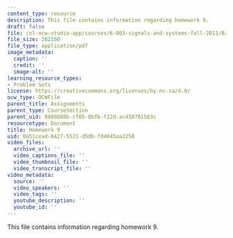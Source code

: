 ```yaml
---
content_type: resource
description: This file contains information regarding homework 9.
draft: false
file: /ol-ocw-studio-app/courses/6-003-signals-and-systems-fall-2011/8a51cead84275521d5dbfd4045aa2250_MIT6_003F11_hw09.pdf
file_size: 262160
file_type: application/pdf
image_metadata:
  caption: ''
  credit: ''
  image-alt: ''
learning_resource_types:
- Problem Sets
license: https://creativecommons.org/licenses/by-nc-sa/4.0/
ocw_type: OCWFile
parent_title: Assignments
parent_type: CourseSection
parent_uid: 0809880b-cf05-0bfb-f22d-ac450701563c
resourcetype: Document
title: Homework 9
uid: 8a51cead-8427-5521-d5db-fd4045aa2250
video_files:
  archive_url: ''
  video_captions_file: ''
  video_thumbnail_file: ''
  video_transcript_file: ''
video_metadata:
  source: ''
  video_speakers: ''
  video_tags: ''
  youtube_description: ''
  youtube_id: ''
---
```

This file contains information regarding homework 9.